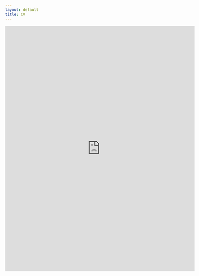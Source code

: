 ```yaml
---
layout: default
title: CV
---
```


<div style="text-align:center">
<iframe src="http://docs.google.com/gview?url=https://github.com/xiang-ji-ncsu/xiang-ji-ncsu.github.io/raw/master/CV/CV%20YashBhalgat.pdf&embedded=true" style="width:612px; height:792px;" frameborder="0"></iframe>
</div>